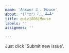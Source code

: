 ```yaml
---
name: 'Answer 3 : Mouse'
about: "(╯°□°）╯︵ ┻━┻"
title: quiz|806|Mouse
labels: ''
assignees: ''

---
```


Just click 'Submit new issue'.
